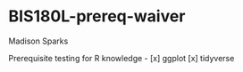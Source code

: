 # BIS180L-prereq-waiver
Madison Sparks

Prerequisite testing for R knowledge - 
[x] ggplot
[x] tidyverse
